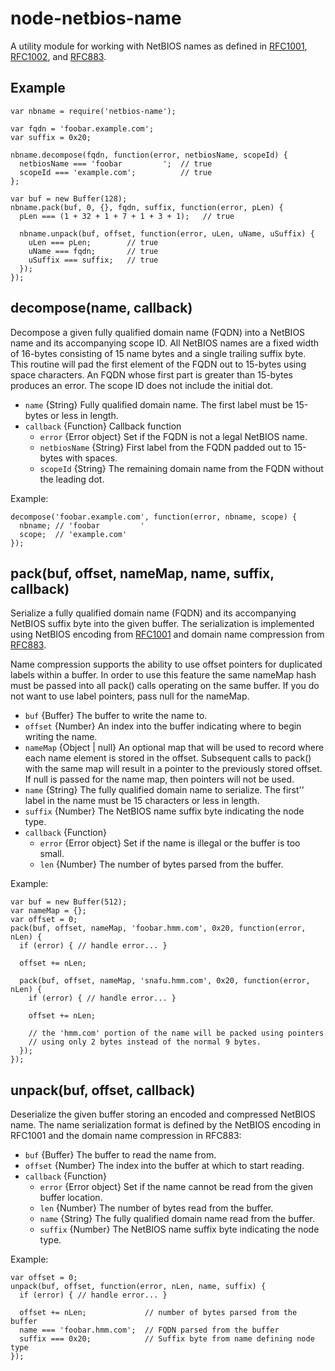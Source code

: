 # node-netbios-name

A utility module for working with NetBIOS names as defined in [RFC1001][],
[RFC1002][], and [RFC883][].

## Example

    var nbname = require('netbios-name');

    var fqdn = 'foobar.example.com';
    var suffix = 0x20;

    nbname.decompose(fqdn, function(error, netbiosName, scopeId) {
      netbiosName === 'foobar         ';  // true
      scopeId === 'example.com';          // true
    };

    var buf = new Buffer(128);
    nbname.pack(buf, 0, {}, fqdn, suffix, function(error, pLen) {
      pLen === (1 + 32 + 1 + 7 + 1 + 3 + 1);   // true

      nbname.unpack(buf, offset, function(error, uLen, uName, uSuffix) {
        uLen === pLen;        // true
        uName === fqdn;       // true
        uSuffix === suffix;   // true
      });
    });

## decompose(name, callback)

Decompose a given fully qualified domain name (FQDN) into a NetBIOS name and
its accompanying scope ID.  All NetBIOS names are a fixed width of 16-bytes
consisting of 15 name bytes and a single trailing suffix byte.  This routine
will pad the first element of the FQDN out to 15-bytes using space characters.
An FQDN whose first part is greater than 15-bytes produces an error.  The
scope ID does not include the initial dot.

* `name` {String} Fully qualified domain name.  The first label must be
  15-bytes or less in length.
* `callback` {Function} Callback function
  * `error` {Error object} Set if the FQDN is not a legal NetBIOS name.
  * `netbiosName` {String} First label from the FQDN padded out to 15-bytes
    with spaces.
  * `scopeId` {String} The remaining domain name from the FQDN without the
    leading dot.

Example:

    decompose('foobar.example.com', function(error, nbname, scope) {
      nbname; // 'foobar         '
      scope;  // 'example.com'
    });

## pack(buf, offset, nameMap, name, suffix, callback)

Serialize a fully qualified domain name (FQDN) and its accompanying NetBIOS
suffix byte into the given buffer.  The serialization is implemented using
NetBIOS encoding from [RFC1001][] and domain name compression from [RFC883][].

Name compression supports the ability to use offset pointers for duplicated
labels within a buffer.  In order to use this feature the same nameMap hash
must be passed into all pack() calls operating on the same buffer.  If you
do not want to use label pointers, pass null for the nameMap.

* `buf` {Buffer} The buffer to write the name to.
* `offset` {Number} An index into the buffer indicating where to begin writing
  the name.
* `nameMap` {Object | null} An optional map that will be used to record where
  each name element is stored in the offset.  Subsequent calls to pack() with
  the same map will result in a pointer to the previously stored offset.  If
  null is passed for the name map, then pointers will not be used.
* `name` {String} The fully qualified domain name to serialize.  The first''
  label in the name must be 15 characters or less in length.
* `suffix` {Number} The NetBIOS name suffix byte indicating the node type.
* `callback` {Function}
  * `error` {Error object} Set if the name is illegal or the buffer is too
    small.
  * `len` {Number} The number of bytes parsed from the buffer.

Example:

    var buf = new Buffer(512);
    var nameMap = {};
    var offset = 0;
    pack(buf, offset, nameMap, 'foobar.hmm.com', 0x20, function(error, nLen) {
      if (error) { // handle error... }

      offset += nLen;

      pack(buf, offset, nameMap, 'snafu.hmm.com', 0x20, function(error, nLen) {
        if (error) { // handle error... }

        offset += nLen;

        // the 'hmm.com' portion of the name will be packed using pointers
        // using only 2 bytes instead of the normal 9 bytes.
      });
    });

## unpack(buf, offset, callback)

Deserialize the given buffer storing an encoded and compressed NetBIOS
name.  The name serialization format is defined by the NetBIOS encoding in
RFC1001 and the domain name compression in RFC883:

* `buf` {Buffer} The buffer to read the name from.
* `offset` {Number} The index into the buffer at which to start reading.
* `callback` {Function}
  * `error` {Error object} Set if the name cannot be read from the given
    buffer location.
  * `len` {Number} The number of bytes read from the buffer.
  * `name` {String} The fully qualified domain name read from the buffer.
  * `suffix` {Number} The NetBIOS name suffix byte indicating the node type.

Example:

    var offset = 0;
    unpack(buf, offset, function(error, nLen, name, suffix) {
      if (error) { // handle error... }

      offset += nLen;             // number of bytes parsed from the buffer
      name === 'foobar.hmm.com';  // FQDN parsed from the buffer
      suffix === 0x20;            // Suffix byte from name defining node type
    });

[RFC1001]: http://tools.ietf.org/rfc/rfc1001.txt
[RFC1002]: http://tools.ietf.org/rfc/rfc1002.txt
[RFC883]: http://tools.ietf.org/rfc/rfc883.txt
